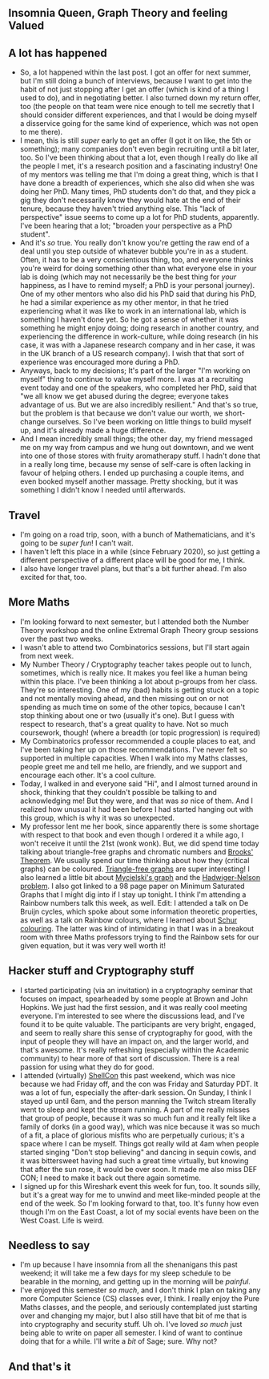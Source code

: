 ## Insomnia Queen, Graph Theory and feeling Valued

## A lot has happened
- So, a lot happened within the last post. I got an offer for next summer, but I'm still doing a bunch of interviews, because I want to get into the habit of
not just stopping after I get an offer (which is kind of a thing I used to do), and in negotiating better. I also turned down my return offer, too (the people on that team
were nice enough to tell me secretly that I should consider different experiences, and that I would be doing myself a disservice going for the same kind of experience, which
was not open to me there).
- I mean, this is still *super* early to get an offer (I got it on like, the 5th or something); many companies don't even begin recruiting
until a bit later, too. So I've been thinking about that a lot, even though I really do like all the people I met, it's a research position and a fascinating industry!
One of my mentors was telling me that I'm doing a great thing, which is that I have done a breadth of experiences, which she also did when she was doing
her PhD. Many times, PhD students don't do that, and they pick a gig they don't necessarily know they would hate at the end of their tenure, because they haven't tried anything else.
This "lack of perspective" issue seems to come up a lot for PhD students, apparently. I've been hearing that a lot; "broaden your perspective as a PhD student".
- And it's *so* true. You really don't know you're getting the raw end of a deal until you step outside of whatever bubble you're in as a student. Often, it has
to be a very conscientious thing, too, and everyone thinks you're weird for doing something other than what everyone else in your lab is doing (which may not 
necessarily be the best thing for *your* happiness, as I have to remind myself; a PhD is your personal journey).
One of my other mentors who also did his PhD said that during his PhD, he had a similar experience as my other mentor, in that he tried experiencing what it was
like to work in an international lab, which is something I haven't done yet. So he got a sense of whether it was something he might enjoy doing; doing research 
in another country, and experiencing the difference in work-culture, while doing research (in his case, it was with a Japanese research company and 
in her case, it was in the UK branch of a US research company). I wish that that
sort of experience was encouraged more during a PhD. 
- Anyways, back to my decisions; It's part of the larger "I'm working on myself" thing to continue to value myself more. 
I was at a recruiting event today and one of the speakers, who completed her PhD, said that "we all know we get abused during the degree; everyone takes advantage
of us. But we are also incredibly resilient." And that's so true, but the problem is that because we don't value our worth, we short-change ourselves. 
So I've been working on little things to build myself up, and it's already made a huge difference.
- And I mean incredibly small things; the other day, my friend messaged me on my way from campus and we hung out downtown, and we went into one of those 
stores with fruity aromatherapy stuff. I hadn't done that in a really long time, because my sense of self-care is often lacking in favour of helping others.
I ended up purchasing a couple items, and even booked myself another massage. Pretty shocking, but it was something I didn't know I needed until afterwards.


## Travel
- I'm going on a road trip, soon, with a bunch of Mathematicians, and it's going to be *super fun*! I can't wait.
- I haven't left this place in a while (since February 2020), so just getting a different perspective of a different place will be good for me, I think.
- I also have longer travel plans, but that's a bit further ahead. I'm also excited for that, too.

## More Maths
- I'm looking forward to next semester, but I attended both the Number Theory workshop and the online Extremal Graph Theory group sessions over the past two weeks.
- I wasn't able to attend two Combinatorics sessions, but I'll start again from next week.
- My Number Theory / Cryptography teacher takes people out to lunch, sometimes, which is really nice. It makes you feel like a human being within this place.
I've been thinking a lot about p-groups from her class. They're so interesting. One of my (bad) habits is getting stuck on a topic and not mentally moving ahead,
and then missing out on or not spending as much time on some of the other topics, because I can't stop thinking about one or two (usually it's one). But I guess
with respect to research, that's a great quality to have. Not so much coursework, though! (where a breadth (or topic progression) is required)
- My Combinatorics professor recommended a couple places to eat, and I've been taking her up on those recommendations. I've never felt so supported in multiple
capacities. When I walk into my Maths classes, people greet me and tell me hello, are friendly, and we support and encourage each other. It's a cool culture.
- Today, I walked in and everyone said "Hi", and I almost turned around in shock, thinking that they couldn't possible be talking to and acknowledging me!
But they were, and that was *so* nice of them. And I realized how unusual it had been before I had started hanging out with this group, which is why it was so 
unexpected.
- My professor lent me her book, since apparently there is some shortage with respect to that book and even though I ordered it a while ago, I won't receive it
until the 21st (wonk wonk). But, we did spend time today talking about triangle-free graphs and chromatic numbers and [Brooks' Theorem](https://en.wikipedia.org/wiki/Brooks%27_theorem). We usually spend our time thinking about
how they (critical graphs) can be coloured. [Triangle-free graphs](https://en.wikipedia.org/wiki/Triangle-free_graph) are super interesting! I also learned a little bit about [Mycielski's graph](https://en.wikipedia.org/wiki/Mycielskian)
and the [Hadwiger-Nelson problem](https://en.wikipedia.org/wiki/Hadwiger%E2%80%93Nelson_problem). I also got linked to a 98 page paper on Minimum Saturated Graphs that I might dig into if I stay up tonight.
I think I'm attending a Rainbow numbers talk this week, as well. Edit: I attended a talk on De Bruijn cycles, which spoke about some information theoretic properties, as well as a talk on Rainbow colours, where I learned about [Schur colouring](https://en.wikipedia.org/wiki/Schur%27s_theorem). The latter was kind of intimidating in that I was in a breakout room with three Maths professors trying to find the Rainbow sets for our given equation, but it was very well worth it! 

## Hacker stuff and Cryptography stuff
- I started participating (via an invitation) in a cryptography seminar that focuses on impact, spearheaded by some people at Brown and John Hopkins. We just
had the first session, and it was really cool meeting everyone. I'm interested to see where the discussions lead, and I've found it to be quite valuable.
The participants are very bright, engaged, and seem to really share this sense of cryptography for good, with the input of people they will have an impact on,
and the larger world, and that's awesome. It's really refreshing (especially within the Academic community) to hear more of that sort of discussion.
There is a real passion for using what they do for good.
- I attended (virtually) [ShellCon](https://shellcon.io/) this past weekend, which was nice because we had Friday off, and the con was Friday and Saturday PDT. It was a lot of fun,
especially the after-dark session. On Sunday, I think I stayed up until 6am, and the person manning the Twitch stream literally went to sleep and kept the stream
running. A part of me really misses that group of people, because it was so much fun and it really felt like a family of dorks (in a good way), which was nice
because it was so much of a fit, a place of glorious misfits who are perpetually curious; it's a space where I can be myself. Things got really wild at 4am when people started singing "Don't stop believing"
and dancing in sequin cowls, and it was bittersweet having had such a great time virtually, but knowing that after the sun rose, it would be over soon. It made
me also miss DEF CON; I need to make it back out there again sometime.
- I signed up for this Wireshark event this week for fun, too. It sounds silly, but it's a great way for me to unwind and meet like-minded people at the end of
the week. So I'm looking forward to that, too. It's funny how even though I'm on the East Coast, a lot of my social events have been on the West Coast. Life is 
weird.

## Needless to say
- I'm up because I have insomnia from all the shenanigans this past weekend; it will take me a few days for my sleep schedule to be bearable in the morning,
and getting up in the morning will be *painful*.
- I've enjoyed this semester *so much*, and I don't think I plan on taking any more Computer Science (CS) classes ever, I think. I really enjoy the Pure Maths
classes, and the people, and seriously contemplated just starting over and changing my major, but I also still have that bit of me that is into cryptography 
and security stuff. Uh oh. I've loved *so much* just being able to write on paper all semester. I kind of want to continue doing that for a while.
I'll write a *bit* of Sage; sure. Why not?

## And that's it

